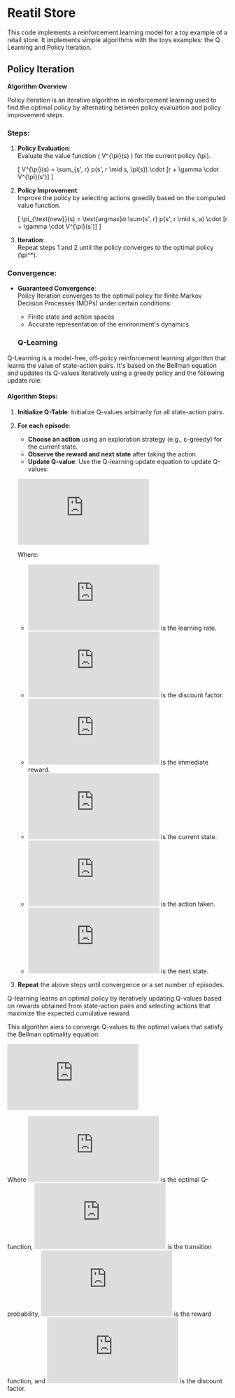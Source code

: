 # Reatil Store

This code implements a reinforcement learning model for a toy example of a retail store. It implements simple algorithms with the toys examples: the Q Learning and Policy Iteration.

## Policy Iteration

**Algorithm Overview**

Policy Iteration is an iterative algorithm in reinforcement learning used to find the optimal policy by alternating between policy evaluation and policy improvement steps.

### Steps:

1. **Policy Evaluation**:  
   Evaluate the value function \( V^{\pi}(s) \) for the current policy \(\pi\).
   
   \[ V^{\pi}(s) = \sum_{s', r} p(s', r \mid s, \pi(s)) \cdot [r + \gamma \cdot V^{\pi}(s')] \]
   
2. **Policy Improvement**:  
   Improve the policy by selecting actions greedily based on the computed value function.
   
   \[ \pi_{\text{new}}(s) = \text{argmax}_a \sum_{s', r} p(s', r \mid s, a) \cdot [r + \gamma \cdot V^{\pi}(s')] \]
   
3. **Iteration**:  
   Repeat steps 1 and 2 until the policy converges to the optimal policy \(\pi^*\).

### Convergence:

- **Guaranteed Convergence**:  
  Policy Iteration converges to the optimal policy for finite Markov Decision Processes (MDPs) under certain conditions:
  - Finite state and action spaces
  - Accurate representation of the environment's dynamics

  ### Q-Learning

Q-Learning is a model-free, off-policy reinforcement learning algorithm that learns the value of state-action pairs. It's based on the Bellman equation and updates its Q-values iteratively using a greedy policy and the following update rule:

#### Algorithm Steps:

1. **Initialize Q-Table**: Initialize Q-values arbitrarily for all state-action pairs.
2. **For each episode**:
    - **Choose an action** using an exploration strategy (e.g., ε-greedy) for the current state.
    - **Observe the reward and next state** after taking the action.
    - **Update Q-value**: Use the Q-learning update equation to update Q-values:
    
    ![Q-Learning Update Equation](https://latex.codecogs.com/svg.latex?Q%28s%2C%20a%29%20%5Cleftarrow%20Q%28s%2C%20a%29%20&plus;%20%5Calpha%20%5Ccdot%20%5B%20r%20&plus;%20%5Cgamma%20%5Ccdot%20%5Cmax%28Q%28s%27%2C%20a%29%29%20-%20Q%28s%2C%20a%29%20%5D)
    
    Where:
    - ![alpha](https://latex.codecogs.com/svg.latex?%5Calpha) is the learning rate.
    - ![gamma](https://latex.codecogs.com/svg.latex?%5Cgamma) is the discount factor.
    - ![r](https://latex.codecogs.com/svg.latex?r) is the immediate reward.
    - ![s](https://latex.codecogs.com/svg.latex?s) is the current state.
    - ![a](https://latex.codecogs.com/svg.latex?a) is the action taken.
    - ![s_prime](https://latex.codecogs.com/svg.latex?s%27) is the next state.
    
3. **Repeat** the above steps until convergence or a set number of episodes.

Q-learning learns an optimal policy by iteratively updating Q-values based on rewards obtained from state-action pairs and selecting actions that maximize the expected cumulative reward.

This algorithm aims to converge Q-values to the optimal values that satisfy the Bellman optimality equation:

![Bellman Optimality Equation](https://latex.codecogs.com/svg.latex?Q%5E*%28s%2C%20a%29%20%3D%20%5Cmax_%7Ba%7D%20%5Csum_%7Bs%27%7D%20P%28s%27%7Cs%2C%20a%29%20%5B%20R%28s%27%29%20&plus;%20%5Cgamma%20%5Ccdot%20%5Cmax_%7Ba%27%7D%20Q%5E*%28s%27%2C%20a%27%29%20%5D)

Where ![Q*](https://latex.codecogs.com/svg.latex?Q%5E*) is the optimal Q-function, ![P](https://latex.codecogs.com/svg.latex?P) is the transition probability, ![R](https://latex.codecogs.com/svg.latex?R) is the reward function, and ![gamma](https://latex.codecogs.com/svg.latex?%5Cgamma) is the discount factor.

